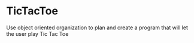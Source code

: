 # TicTacToe
Use object oriented organization to plan and create a program that will let the user play Tic Tac Toe
